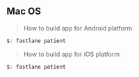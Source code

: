 ## Mac OS 

> How to build app for Android platform
```ts
$: fastlane patient
```

> How to build app for iOS platform
```ts
$: fastlane patient
```
